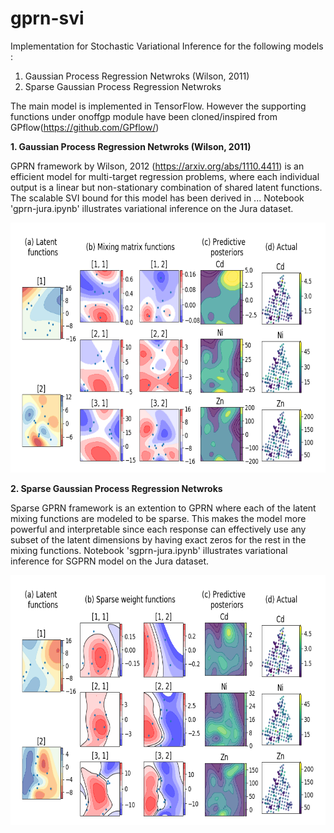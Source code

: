 # gprn-svi
Implementation for Stochastic Variational Inference for the following models :

1. Gaussian Process Regression Netwroks (Wilson, 2011)
2. Sparse Gaussian Process Regression Netwroks


The main model is implemented in TensorFlow. However the supporting functions under onoffgp module have been cloned/inspired from GPflow(https://github.com/GPflow/)

**1. Gaussian Process Regression Netwroks (Wilson, 2011)**

GPRN framework by Wilson, 2012 (https://arxiv.org/abs/1110.4411) is an efficient model for multi-target regression problems, where each individual output is a linear but non-stationary combination of shared latent functions. The scalable SVI bound for this model has been derived in ...  Notebook 'gprn-jura.ipynb' illustrates variational inference on the Jura dataset.

<img src="plots/gprn_fit.png" width="600" height="400" />


**2. Sparse Gaussian Process Regression Netwroks**

Sparse GPRN framework is an extention to GPRN where each of the latent mixing functions are modeled to be sparse.  This makes the model more powerful and interpretable since each response can effectively use any subset of the latent dimensions by having exact zeros for the rest in the mixing functions. Notebook 'sgprn-jura.ipynb' illustrates variational inference for SGPRN model on the Jura dataset.

<img src="plots/sgprn_fit.png" width="600" height="400" />

